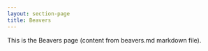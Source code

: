 ```yaml
---
layout: section-page
title: Beavers
---
```


This is the Beavers page (content from beavers.md markdown file). 